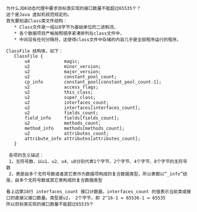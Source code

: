     为什么JDK动态代理中要求目标类实现的接口数量不能超过65535个？  
    这个是Java 虚拟机规范规定的。  
    首先要知道Class类文件结构：  
       * Class文件是一组以8字节为基础单位的二进制流，  
       * 各个数据项目严格按照顺序紧凑排列在class文件中，  
       * 中间没有任何分隔符，这使得class文件中存储的内容几乎是全部程序运行的程序。  

    ClassFile 结构体，如下：
       ClassFile {
           u4             magic;
           u2             minor_version;
           u2             major_version;
           u2             constant_pool_count;
           cp_info        constant_pool[constant_pool_count-1];
           u2             access_flags;
           u2             this_class;
           u2             super_class;
           u2             interfaces_count;
           u2             interfaces[interfaces_count];
           u2             fields_count;
           field_info     fields[fields_count];
           u2             methods_count;
           method_info    methods[methods_count];
           u2             attributes_count;
           attribute_info attributes[attributes_count];
       }

     各项的含义描述：
     1，无符号数，以u1、u2、u4、u8分别代表1个字节、2个字节、4个字节、8个字节的无符号数
     2，表是由多个无符号数或者其它表作为数据项构成的复合数据类型，所以表都以“_info”结尾，由多个无符号数或其它表构成的复合数据类型

    看上边第18行 interfaces_count 接口计数器，interfaces_count 的值表示当前类或接口的直接父接口数量。类型是u2， 2个字节，即 2^16-1 = 65536-1 = 65535
    所以目标类实现的接口数量不能超过65535个
